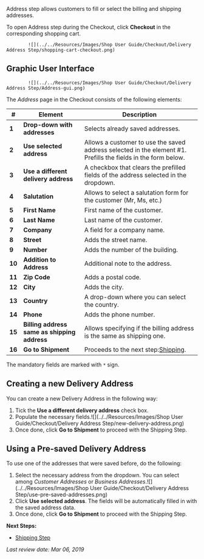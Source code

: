 
Address step allows customers to fill or select the billing and shipping addresses.

To open Address step during the Checkout, click **Checkout** in the corresponding shopping cart.

            ![](../../Resources/Images/Shop User Guide/Checkout/Delivery Address Step/shopping-cart-checkout.png)

## Graphic User Interface

            ![](../../Resources/Images/Shop User Guide/Checkout/Delivery Address Step/Address-gui.png)

The *Address* page in the Checkout consists of the following elements:

| # | Element | Description |
|---|---|---|
|  **1** |  **Drop-down with addresses** | Selects already saved addresses. |
|  **2** |  **Use selected address** | Allows a customer to use the saved address selected in the element #1. Prefills the fields in the form below. |
|  **3** |  **Use a different delivery address** | A checkbox that clears the prefilled fields of the address selected in the dropdown. |
|  **4** |  **Salutation** | Allows to select a salutation form for the customer (Mr, Ms, etc.) |
|  **5** |  **First Name** | First name of the customer. |
|  **6** |  **Last Name** | Last name of the customer. |
|  **7** |  **Company** | A field for a company name. |
|  **8** |  **Street** | Adds the street name. |
|  **9** |  **Number** | Adds the number of the building. |
|  **10** |  **Addition to Address** | Additional note to the address. |
|  **11** |  **Zip Code** | Adds a postal code. |
|  **12** |  **City** | Adds the city. |
|  **13** |  **Country** | A drop-down where you can select the country. |
|  **14** |  **Phone** | Adds the phone number. |
|  **15** |  **Billing address same as shipping address** | Allows specifying if the billing address is the same as shipping one. |
|  **16** |  **Go to Shipment** | Proceeds to the next step:[Shipping](shipping-step-shop-guide.htm). |

The mandatory fields are marked with `*` sign.

## Creating a new Delivery Address

You can create a new Delivery Address in the following way:

1. Tick the **Use a different delivery address** check box.
2. Populate the necessary fields.![](../../Resources/Images/Shop User Guide/Checkout/Delivery Address Step/new-delivery-address.png)
3. Once done, click **Go to Shipment** to proceed with the Shipping Step.

## Using a Pre-saved Delivery Address

To use one of the addresses that were saved before, do the following:

1. Select the necessary address from the dropdown. You can select among *Customer Addresses* or *Business Addresses*.![](../../Resources/Images/Shop User Guide/Checkout/Delivery Address Step/use-pre-saved-addresses.png)
2. Click **Use selected address**. The fields will be automatically filled in with the saved address data.
3. Once done, click **Go to Shipment** to proceed with the Shipping Step.

**Next Steps:**

* [Shipping Step](https://documentation.spryker.com/v3/docs/shipping-step-shop-guide.htm)

*Last review date: Mar 06, 2019*

